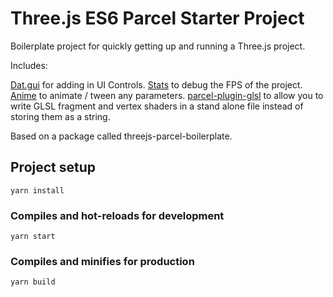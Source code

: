 # Three.js ES6 Parcel Starter Project

Boilerplate project for quickly getting up and running a Three.js project.

Includes:

[Dat.gui](https://www.npmjs.com/package/dat.gui) for adding in UI Controls.
[Stats](https://github.com/mrdoob/stats.js/) to debug the FPS of the project.
[Anime](https://animejs.com/) to animate / tween any parameters.
[parcel-plugin-glsl](https://www.npmjs.com/package/parcel-plugin-glsl) to allow you to write GLSL fragment and vertex shaders in a stand alone file instead of storing them as a string.

Based on a package called threejs-parcel-boilerplate.
## Project setup
```
yarn install
```

### Compiles and hot-reloads for development
```
yarn start
```

### Compiles and minifies for production
```
yarn build
```
